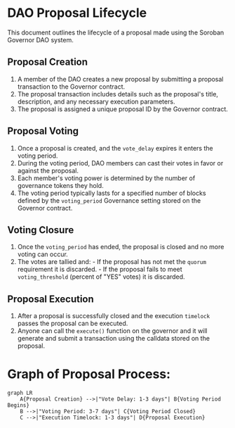 # DAO Proposal Lifecycle

This document outlines the lifecycle of a proposal made using the Soroban Governor DAO system.

## Proposal Creation

1. A member of the DAO creates a new proposal by submitting a proposal transaction to the Governor contract.
2. The proposal transaction includes details such as the proposal's title, description, and any necessary execution parameters.
3. The proposal is assigned a unique proposal ID by the Governor contract.

## Proposal Voting

1. Once a proposal is created, and the `vote_delay` expires it enters the voting period.
2. During the voting period, DAO members can cast their votes in favor or against the proposal.
3. Each member's voting power is determined by the number of governance tokens they hold.
4. The voting period typically lasts for a specified number of blocks defined by the `voting_period` Governance setting stored on the Governor contract.

## Voting Closure

1. Once the `voting_period` has ended, the proposal is closed and no more voting can occur.
2. The votes are tallied and: - If the proposal has not met the `quorum` requirement it is discarded. - If the proposal fails to meet `voting_threshold` (percent of "YES" votes) it is discarded.

## Proposal Execution

1. After a proposal is successfully closed and the execution `timelock` passes the proposal can be executed.
2. Anyone can call the `execute()` function on the governor and it will generate and submit a transaction using the calldata stored on the proposal.

# Graph of Proposal Process:

```mermaid
graph LR
    A{Proposal Creation} -->|"Vote Delay: 1-3 days"| B{Voting Period Begins}
    B -->|"Voting Period: 3-7 days"| C{Voting Period Closed}
    C -->|"Execution Timelock: 1-3 days"| D{Proposal Execution}

```
